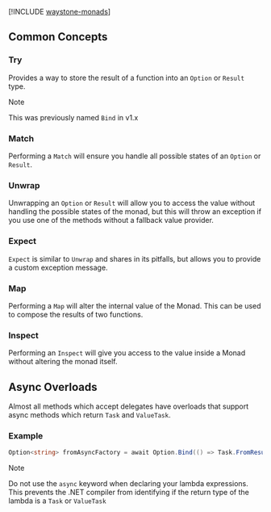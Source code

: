 ﻿[!INCLUDE [waystone-monads](../../src/Waystone.Monads/README.md)]

## Common Concepts

### Try

Provides a way to store the result of a function into an `Option` or `Result`
type.

> [!NOTE]
> This was previously named `Bind` in v1.x

### Match

Performing a `Match` will ensure you handle all possible states of an `Option`
or `Result`.

### Unwrap

Unwrapping an `Option` or `Result` will allow you to access the value without
handling the possible states of the monad, but this will throw an exception if
you use one of the methods without a fallback value provider.

### Expect

`Expect` is similar to `Unwrap` and shares in its pitfalls, but allows you to
provide a custom exception message.

### Map

Performing a `Map` will alter the internal value of the Monad. This can be used
to compose the results of two functions.

### Inspect

Performing an `Inspect` will give you access to the value inside a Monad without
altering the monad itself.

## Async Overloads

Almost all methods which accept delegates have overloads that support async
methods which return `Task` and `ValueTask`.

### Example

```csharp
Option<string> fromAsyncFactory = await Option.Bind(() => Task.FromResult("John Smith"));
```

> [!NOTE]
>
> Do not use the `async` keyword when declaring your lambda expressions. This
> prevents the .NET compiler from identifying if the return type of the lambda
> is a `Task` or `ValueTask`
